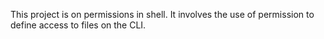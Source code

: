 This project is on permissions in shell. It involves the use of permission to define access to files on the CLI.
